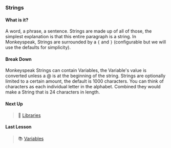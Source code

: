 ### Strings

#### What is it?
A word, a phrase, a sentence.  Strings are made up of all of those, the simplest explanation 
is that this entire paragraph is a string.  In Monkeyspeak, Strings are surrounded by a 
`{` and `}` (configurable but we will use the defaults for simplicity).

#### Break Down
Monkeyspeak Strings can contain Variables, the Variable's value is converted unless a @ is 
at the beginning of the string.  Strings are optionally limited to a certain amount, the 
default is 1000 characters.  You can think of characters as each individual letter in the 
alphabet.  Combined they would make a String that is 24 characters in length.

#### Next Up
> :book: [Libraries](Libraries.md)

#### Last Lesson
> :books: [Variables](Variables.md)